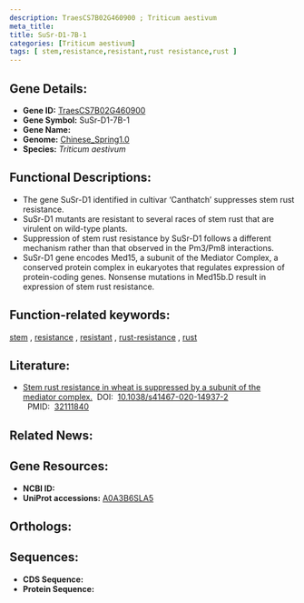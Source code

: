 ```yaml
---
description: TraesCS7B02G460900 ; Triticum aestivum
meta_title:
title: SuSr-D1-7B-1
categories: [Triticum aestivum]
tags: [ stem,resistance,resistant,rust resistance,rust ]
---
```


## Gene Details:
- **Gene ID:**	[TraesCS7B02G460900](https://ensembl.gramene.org/Triticum_aestivum/Gene/Summary?g=TraesCS7B02G460900)
- **Gene Symbol:** SuSr-D1-7B-1
- **Gene Name:** 
- **Genome:** [Chinese_Spring1.0](https://ensembl.gramene.org/Triticum_aestivum/Info/Index)
- **Species:** *Triticum aestivum*

## Functional Descriptions:
   - The gene SuSr-D1 identified in cultivar ‘Canthatch’ suppresses stem rust resistance.
   - SuSr-D1 mutants are resistant to several races of stem rust that are virulent on wild-type plants.
   - Suppression of stem rust resistance by SuSr-D1 follows a different mechanism rather than that observed in the Pm3/Pm8 interactions.
   - SuSr-D1 gene encodes Med15, a subunit of the Mediator Complex, a conserved protein complex in eukaryotes that regulates expression of protein-coding genes. Nonsense mutations in Med15b.D result in expression of stem rust resistance.

## Function-related keywords:
[stem](/tags/stem/)&nbsp;,&nbsp;[resistance](/tags/resistance/)&nbsp;,&nbsp;[resistant](/tags/resistant/)&nbsp;,&nbsp;[rust-resistance](/tags/rust-resistance/)&nbsp;,&nbsp;[rust](/tags/rust/)

## Literature:
   - [Stem rust resistance in wheat is suppressed by a subunit of the mediator complex.]( https://www.nature.com/articles/s41467-020-14937-2)&nbsp;&nbsp;DOI:&nbsp;&nbsp;[10.1038/s41467-020-14937-2 ](https://www.nature.com/articles/s41467-020-14937-2)&nbsp;&nbsp;PMID:&nbsp;&nbsp;[32111840](https://pubmed.ncbi.nlm.nih.gov/32111840/)

## Related News:

## Gene Resources:
- **NCBI ID:**  [](https://www.ncbi.nlm.nih.gov/gene/?term=)
- **UniProt accessions:** [A0A3B6SLA5](https://www.uniprot.org/uniprotkb/A0A3B6SLA5/entry)

## Orthologs:

## Sequences:
- **CDS Sequence:**
- **Protein Sequence:**
